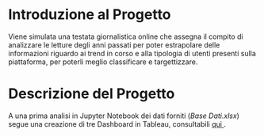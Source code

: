 # Introduzione al Progetto

Viene simulata una testata giornalistica online che assegna il compito di analizzare le letture degli anni passati per poter estrapolare delle informazioni riguardo ai trend in corso e alla tipologia di utenti presenti sulla piattaforma, per poterli meglio classificare e targettizzare. 


# Descrizione del Progetto

A una prima analisi in Jupyter Notebook dei dati forniti (*Base Dati.xlsx*) segue una creazione di tre Dashboard in Tableau, consultabili <a href="https://public.tableau.com/views/MagazineAnalysis_17023996001600/Conclusionidellanalisi1?:language=e
n-US&publish=yes&:display_count=n&:origin=viz_share_link">qui </a>. 
